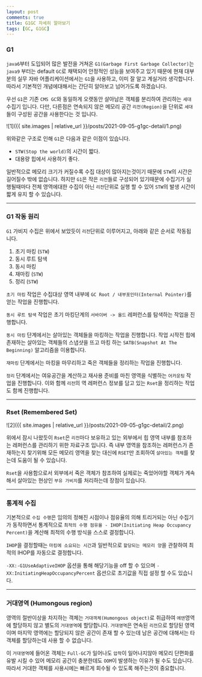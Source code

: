 ```yaml
---
layout: post
comments: true
title: G1GC 자세히 알아보기 
tags: [GC, G1GC]
---
```


### G1      

`java6`부터 도입되어 많은 발전을 거쳐온 `G1(Garbage First Garbage Collector)`는 `java9` 부터는 default `GC`로 채택되어 안정적인 성능을 보여주고 있기 때문에 현재 대부분의 실무 자바 어플리케이션에서는 `G1`을 사용하고, 이미 잘 알고 계실거라 생각합니다. 따라서 기본적인 개념에대해서는 간단히 알아보고 넘어가도록 하겠습니다.

우선 `G1`은 기존 `CMS GC`와 동일하게 오랫동안 살아남은 객체를 분리하여 관리하는 `세대` 수집기 입니다. 다만, 다른점은 연속되지 않은 메모리 공간 `리전(Region)`을 단위로 `세대`들이 구성된 공간을 사용한다는 것 입니다.

![1]({{ site.images | relative_url }}/posts/2021-09-05-g1gc-detail/1.png)   

위와같은 구조로 인해 `G1`은 다음과 같은 이점이 있습니다.

- `STW(Stop the world)`의 시간이 짧다.
- 대용량 힙에서 사용하기 좋다.

일반적으로 메모리 크기가 커질수록 수집 대상이 많아지는것이기 때문에 `STW`의 시간은 길어질수 밖에 없습니다. 하지만 `G1`은 작은 `리전`들로 구성되어 있기때문에 수집기가 실행될때마다 전체 영역에대한 수집이 아닌 `리전`단위로 실행 할 수 있어 `STW`의 발생 시간이 짧게 유지 할 수 있습니다.

---

### G1 작동 원리

`G1` 가비지 수집은 위에서 보았듯이 `리전`단위로 이루어지고, 아래와 같은 순서로 작동됩니다.

1. 초기 마킹 (`STW`)
2. 동시 루트 탐색
3. 동시 마킹
4. 재마킹 (`STW`)
5. 정리 (`STW`)

`초기 마킹` 작업은 수집대상 영역 내부에 `GC Root / 내부포인터(Internal Pointer)`를 얻는 작업을 진행합니다.

`동시 루트 탐색` 작업은 초기 마킹단계의 `서바이버 -> 올드` 레퍼런스를 탐색하는 작업을 진행합니다.

`동시 마킹` 단계에서는 살아있는 객체들을 마킹하는 작업을 진행합니다. 작업 시작전 힙에 존재하는 살아있는 객체들의 스냅샷을 뜨고 마킹 하는 `SATB(Snapshot At The Beginning)` 알고리즘을 이용합니다.

`재마킹` 단계에서는 마킹을 마무리하고 죽은 객체들을 정리하는 작업을 진행합니다.

`정리` 단계에서는 여유공간을 계산하고 재사용 준비를 마친 영역을 식별하는 `어카운팅` 작업을 진행합니다. 이와 함께 `리전`의 역 레퍼런스 정보를 담고 있는 `Rset`을 정리하는 작업도 함께 진행합니다.

---

### Rset (Remembered Set)

![2]({{ site.images | relative_url }}/posts/2021-09-05-g1gc-detail/2.png)   

위에서 잠시 나왔듯이 `Rset`은 `리전`마다 보유하고 있는 외부에서 힙 영역 내부를 참조하는 레퍼런스를 관리하기 위한 자료구조 입니다. 즉 내부 영역을 참조하는 레퍼런스가 존재하는지 찾기위해 모든 메모리 영역을 찾는 대신에 `RSET`만 조회하여 `살아있는 객체`를 찾는데 도움이 될 수 있습니다.

`Rset`을 사용함으로서 외부에서 죽은 객체가 참조하여 실제로는 죽었어야할 객체가 계속해서 살아있는 현상인 `부유 가비지`를 처리하는데 장점이 있습니다.

---

### 통계적 수집

기본적으로 `수집 수행`은 임의의 정해진 시점이나 점유율의 의해 트리거되는 아닌 수집기가 동작하면서 통계적으로 `최적의 수행 점유율 - IHOP(Initiating Heap Occupancy Percent)`을 계산해 최적의 수행 방식을 스스로 결정합니다.

`IHOP`을 결정할때는 `마킹에 소요되는 시간`과 일반적으로 `할당되는 메모리 양`을 관찰하여 최적의 IHOP를 자동으로 결정합니다. 

`-XX:-G1UseAdaptiveIHOP` 옵션을 통해 해당기능을 off 할 수 있으며 `-XX:InitiatingHeapOccupancyPercent` 옵션으로 초기값을 직접 설정 할 수도 있습니다.

---

### 거대영역 (Humongous region)

영역의 절반이상을 차지하는 객체는 `거대객체(Humongous object)`로 취급하여 `에덴`영역에 할당하지 않고 별도의 `거대영역`에 할당합니다. `거대영역`은 연속된 `리전`으로 할당된 영역이며 마지막 영역에는 할당되지 않은 공간이 존재 할 수 있는데 남은 공간에 대해서는 타 객체를 할당하는데 사용 할 수 없습니다.

이 `거대영역`에 들어온 객체는 `Full-GC`가 일어나도 `압착`이 일어나지않아 메모리 단편화를 유발 시킬 수 있어 메모리 공간이 충분한데도 `OOM`이 발생하는 이유가 될 수도 있습니다. 따라서 거대한 객체를 사용시에는 빠르게 회수될 수 있도록 해주는것이 중요합니다.